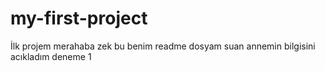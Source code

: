 # my-first-project

İlk projem
merahaba zek bu benim readme dosyam
suan annemin bilgisini acıkladım deneme 1
